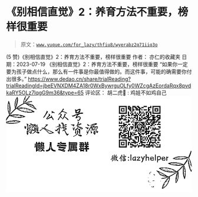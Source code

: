 # 《别相信直觉》2：养育方法不重要，榜样很重要

> 原文：[`www.yuque.com/for_lazy/thfiu8/wyerabz2q71iiq3o`](https://www.yuque.com/for_lazy/thfiu8/wyerabz2q71iiq3o)

<ne-h2 id="d3e89652" data-lake-id="d3e89652"><ne-heading-ext><ne-heading-anchor></ne-heading-anchor><ne-heading-fold></ne-heading-fold></ne-heading-ext><ne-heading-content><ne-text id="u5e70dea6">(5 赞)《别相信直觉》2：养育方法不重要，榜样很重要</ne-text></ne-heading-content></ne-h2> <ne-p id="u60efbe9f" data-lake-id="u60efbe9f"><ne-text id="u628eb90e">作者： 亦仁的收藏夹</ne-text></ne-p> <ne-p id="u745c2a6b" data-lake-id="u745c2a6b"><ne-text id="u1b171b28">日期：2023-07-19</ne-text></ne-p> <ne-p id="u5c18b264" data-lake-id="u5c18b264"><ne-text id="ubdaa5e37">《别相信直觉》2：养育方法不重要，榜样很重要</ne-text></ne-p> <ne-p id="u8ef270cc" data-lake-id="u8ef270cc"><ne-text id="ub3c88f37">“如果你一定要为孩子做点什么，那么有一件事是你最值得做的。而这件事，可能的确需要你付出很多。”</ne-text></ne-p> <ne-p id="u2f54d5a9" data-lake-id="u2f54d5a9">[<ne-text id="u23389bec">https://www.dedao.cn/share/trialReading?trialReadingId=jbeEVNXDM4ZA18r0WxBywrguOLfy0WZcgAzEordaRqx8pvdkaRY5OLz7lqgG9m36&type=65</ne-text>](https://www.dedao.cn/share/trialReading?trialReadingId=jbeEVNXDM4ZA18r0WxBywrguOLfy0WZcgAzEordaRqx8pvdkaRY5OLz7lqgG9m36&type=65)</ne-p> <ne-hole id="u4fd321d2" data-lake-id="u4fd321d2"><ne-card data-card-name="hr" data-card-type="block" id="HU7LW" data-event-boundary="card"><ne-p id="u48499239" data-lake-id="u48499239"><ne-text id="u893b3308">评论区：</ne-text></ne-p> <ne-p id="ue9b8358b" data-lake-id="ue9b8358b"><ne-text id="u77ee1e68">胡二虎🐯 : 鸡娃不如鸡自己</ne-text></ne-p> <ne-p id="uab90684d" data-lake-id="uab90684d"><ne-card data-card-name="image" data-card-type="inline" id="J0qdO" data-event-boundary="card">![](img/894d30a529e7c37bcd3392323c99941c.png)  <ne-hole id="u2416a0d1" data-lake-id="u2416a0d1"><ne-card data-card-name="hr" data-card-type="block" id="U1QCU" data-event-boundary="card"></ne-card></ne-hole></ne-card></ne-p></ne-card></ne-hole>